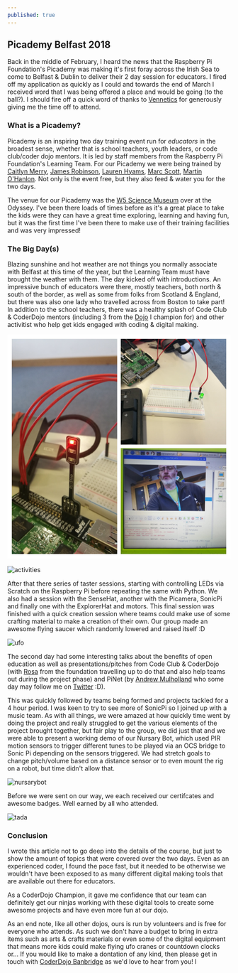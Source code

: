 ```yaml
---
published: true
---
```

## Picademy Belfast 2018

Back in the middle of February, I heard the news that the Raspberry Pi Foundation's Picademy was making it's first foray across the Irish Sea to come to Belfast & Dublin to deliver their 2 day session for educators. I fired off my application as quickly as I could and towards the end of March I received word that I was being offered a place and would be going (to the ball?). I should fire off a quick word of thanks to [Vennetics](http://www.vennetics.com/) for generously giving me the time off to attend.

### What is a Picademy?

Picademy is an inspiring two day training event run for _educators_ in the broadest sense, whether that is school teachers, youth leaders, or code club/coder dojo mentors. It is led by staff members from the Raspberry Pi Foundation's Learning Team. For our Picademy we were being trained by [Caitlyn Merry](https://twitter.com/caitlyn_merry), [James Robinson](https://twitter.com/LegoJames), [Lauren Hyams](https://twitter.com/lauren_hyams), [Marc Scott](https://twitter.com/Coding2Learn), [Martin O'Hanlon](https://twitter.com/martinohanlon). Not only is the event free, but they also feed & water you for the two days.

The venue for our Picademy was the [W5 Science Museum](https://twitter.com/W5atodyssey) over at the Odyssey. I've been there loads of times before as it's a great place to take the kids were they can have a great time exploring, learning and having fun, but it was the first time I've been there to make use of their training facilities and was very impressed!

### The Big Day(s)

Blazing sunshine and hot weather are not things you normally associate with Belfast at this time of the year, but the Learning Team must have brought the weather with them. The day kicked off with introductions. An impressive bunch of educators were there, mostly teachers, both north & south of the border, as well as some from folks from Scotland & England, but there was also one lady who travelled across from Boston to take part! In addition to the school teachers, there was a healthy splash of Code Club & CoderDojo mentors (including 3 from the [Dojo](https://twitter.com/CoderDojoBanb) I champion for) and other activitist who help get kids engaged with coding & digital making.

![IMG_20180420_100803-COLLAGE.jpg](/public/IMG_20180420_100803-COLLAGE.jpg)

![activities]({{site.baseurl}}/_posts/IMG_20180420_100803-COLLAGE.jpg)

After that there series of taster sessions, starting with controlling LEDs via Scratch on the Raspberry Pi before repeating the same with Python. We also had a session with the SenseHat, another with the Picamera, SonicPi and finally one with the ExplorerHat and motors. This final session was finished with a quick creation session where teams could make use of some crafting material to make a creation of their own. Our group made an awesome flying saucer which randomly lowered and raised itself :D

![ufo]({{site.baseurl}}/_posts/IMG_20180420_153538.jpg)

The second day had some interesting talks about the benefits of open education as well as presentations/pitches from Code Club & CoderDojo (with [Rosa](https://twitter.com/RosaLanghammer) from the foundation travelling up to do that and also help teams out during the project phase) and PiNet (by [Andrew Mulholland](https://twitter.com/PiNetDev) who some day may follow me on [Twitter](https://twitter.com/KramKroc) :D).

This was quickly followed by teams being formed and projects tackled for a 4 hour period. I was keen to try to see more of SonicPi so I joined up with a music team. As with all things, we were amazed at how quickly time went by doing the project and really struggled to get the various elements of the project brought together, but fair play to the group, we did just that and we were able to present a working demo of our Nursary Bot, which used PIR motion sensors to trigger different tunes to be played via an OCS bridge to Sonic Pi depending on the sensors triggered. We had stretch goals to change pitch/volume based on a distance sensor or to even mount the rig on a robot, but time didn't allow that.

![nursarybot]({{site.baseurl}}/_posts/IMG_20180421_140458.jpg)

Before we were sent on our way, we each received our certifcates and awesome badges. Well earned by all who attended.

![tada]({{site.baseurl}}/_posts/IMG_20180421_152548_1.jpg)

### Conclusion

I wrote this article not to go deep into the details of the course, but just to show the amount of topics that were covered over the two days. Even as an experienced coder, I found the pace fast, but it needed to be otherwise we wouldn't have been exposed to as many different digital making tools that are available out there for educators. 

As a CoderDojo Champion, it gave me confidence that our team can definitely get our ninjas working with these digital tools to create some awesome projects and have even more fun at our dojo.

As an end note, like all other dojos, ours is run by volunteers and is free for everyone who attends. As such we don't have a budget to bring in extra items such as arts & crafts materials or even some of the digital equipment that means more kids could make flying ufo cranes or countdown clocks or... If you would like to make a dontation of any kind, then please get in touch with [CoderDojo Banbridge](coderdojo-banbridge.github.io) as we'd love to hear from you!
I
